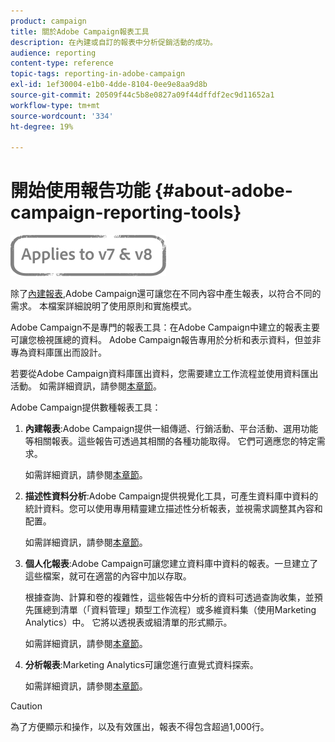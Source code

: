 ```yaml
---
product: campaign
title: 關於Adobe Campaign報表工具
description: 在內建或自訂的報表中分析促銷活動的成功。
audience: reporting
content-type: reference
topic-tags: reporting-in-adobe-campaign
exl-id: 1ef30004-e1b0-4dde-8104-0ee9e8aa9d8b
source-git-commit: 20509f44c5b8e0827a09f44dffdf2ec9d11652a1
workflow-type: tm+mt
source-wordcount: '334'
ht-degree: 19%

---
```


# 開始使用報告功能 {#about-adobe-campaign-reporting-tools}

![](../../assets/common.svg)

除了[內建報表](../../reporting/using/about-campaign-built-in-reports.md),Adobe Campaign還可讓您在不同內容中產生報表，以符合不同的需求。 本檔案詳細說明了使用原則和實施模式。

Adobe Campaign不是專門的報表工具：在Adobe Campaign中建立的報表主要可讓您檢視匯總的資料。 Adobe Campaign報告專用於分析和表示資料，但並非專為資料庫匯出而設計。

若要從Adobe Campaign資料庫匯出資料，您需要建立工作流程並使用資料匯出活動。 如需詳細資訊，請參閱[本章節](../../workflow/using/about-action-activities.md)。

Adobe Campaign提供數種報表工具：

1. **內建報表**:Adobe Campaign提供一組傳遞、行銷活動、平台活動、選用功能等相關報表。這些報告可透過其相關的各種功能取得。 它們可適應您的特定需求。

   如需詳細資訊，請參閱[本章節](../../reporting/using/about-campaign-built-in-reports.md)。

1. **描述性資料分析**:Adobe Campaign提供視覺化工具，可產生資料庫中資料的統計資料。您可以使用專用精靈建立描述性分析報表，並視需求調整其內容和配置。

   如需詳細資訊，請參閱[本章節](../../reporting/using/about-descriptive-analysis.md)。

1. **個人化報表**:Adobe Campaign可讓您建立資料庫中資料的報表。一旦建立了這些檔案，就可在適當的內容中加以存取。

   根據查詢、計算和卷的複雜性，這些報告中分析的資料可透過查詢收集，並預先匯總到清單（「資料管理」類型工作流程）或多維資料集（使用Marketing Analytics）中。 它將以透視表或組清單的形式顯示。

   如需詳細資訊，請參閱[本章節](../../reporting/using/about-reports-creation-in-campaign.md)。

1. **分析報表**:Marketing Analytics可讓您進行直覺式資料探索。

   如需詳細資訊，請參閱[本章節](../../reporting/using/about-cubes.md)。

>[!CAUTION]
>
>為了方便顯示和操作，以及有效匯出，報表不得包含超過1,000行。
